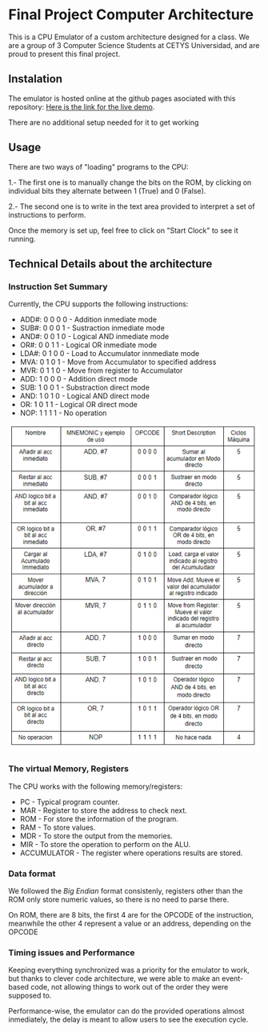 # Final Project Computer Architecture

This is a CPU Emulator of a custom architecture designed for a class. We are a group of 3 Computer Science Students at CETYS Universidad, and are proud to present
this final project.


## Instalation

The emulator is hosted online at the github pages asociated with this repository: [Here is the link for the live demo](https://fangoh.github.io/final-project-Computer-Architecture/).

There are no additional setup needed for it to get working

## Usage

There are two ways of "loading" programs to the CPU:

  1.- The first one is to manually change the bits on the ROM, by clicking on individual bits they alternate between 1 (True) and 0 (False).
  
  2.- The second one is to write in the text area provided to interpret a set of instructions to perform.

Once the memory is set up, feel free to click on "Start Clock" to see it running.


## Technical Details about the architecture

### Instruction Set Summary

Currently, the CPU supports the following instructions:

* ADD#: 0 0 0 0 - Addition inmediate mode
* SUB#: 0 0 0 1 - Sustraction inmediate mode
* AND#: 0 0 1 0 - Logical AND inmediate mode
* OR#:  0 0 1 1 - Logical OR inmediate mode
* LDA#: 0 1 0 0 - Load to Accumulator innmediate mode
* MVA:  0 1 0 1 - Move from Accumulator to specified address
* MVR:  0 1 1 0 - Move from register to Accumulator
* ADD:  1 0 0 0 - Addition direct mode
* SUB:  1 0 0 1 - Substraction direct mode
* AND:  1 0 1 0 - Logical AND direct mode
* OR:   1 0 1 1 - Logical OR direct mode
* NOP:  1 1 1 1 - No operation

![instruction-set](instructionSet.png)

### The virtual Memory, Registers

The CPU works with the following memory/registers:

* PC - Typical program counter.
* MAR - Register to store the address to check next.
* ROM - For store the information of the program.
* RAM - To store values.
* MDR - To store the output from the memories.
* MIR - To store the operation to perform on the ALU.
* ACCUMULATOR - The register where operations results are stored.

### Data format

We followed the *Big Endian* format consistenly, registers other than the ROM only store numeric values, so there is no need to parse there. 

On ROM, there are 8 bits, the first 4 are for the OPCODE of the instruction, meanwhile the other 4 represent a value or an address, depending on the OPCODE

### Timing issues and Performance

Keeping everything synchronized was a priority for the emulator to work, but thanks to clever code architecture, we were able to make an event-based code, not allowing things to work out of the order they were supposed to.

Performance-wise, the emulator can do the provided operations almost inmediately, the delay is meant to allow users to see the execution cycle.
